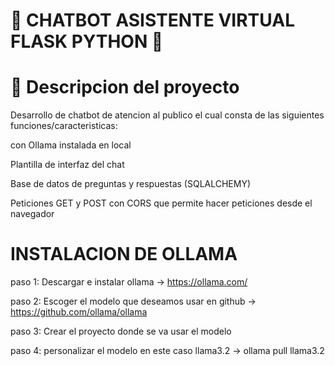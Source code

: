 # 🤖 CHATBOT ASISTENTE VIRTUAL FLASK PYTHON 💬

# 🚀 Descripcion del proyecto

Desarrollo de chatbot de atencion al publico el cual consta de las siguientes funciones/caracteristicas:

con Ollama instalada en local

Plantilla de interfaz del chat

Base de datos de preguntas y respuestas (SQLALCHEMY)

Peticiones GET y POST con CORS que permite hacer peticiones desde el navegador



# INSTALACION DE OLLAMA

paso 1: Descargar e instalar ollama -> https://ollama.com/

paso 2: Escoger el modelo que deseamos usar en github -> https://github.com/ollama/ollama

paso 3: Crear el proyecto donde se va usar el modelo

paso 4: personalizar el modelo en este caso llama3.2 -> ollama pull llama3.2
